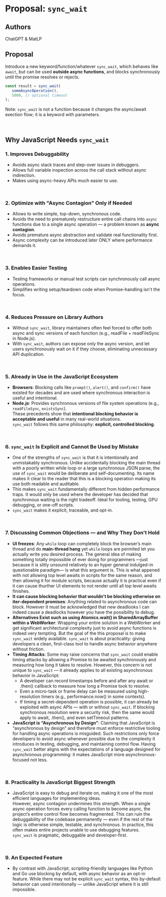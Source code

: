 # Proposal: `sync_wait`

## Authors
ChatGPT & MatLP

## Proposal

Introduce a new keyword/function/whatever `sync_wait`, which behaves like `await`, but can be used **outside async functions**, and blocks synchronously until the promise resolves or rejects.

```js
const result = sync_wait(
   someAsyncOperation(),
   5000, // optional timeout
);
```


Note: `sync_wait` is not a function because it changes the async/await exection flow; it is a keyword with parameters.

<br>

## Why JavaScript Needs `sync_wait`
### 1. Improves Debuggability
 - Avoids async stack traces and step-over issues in debuggers.
 - Allows full variable inspection across the call stack without async indirection.
 - Makes using async-heavy APIs much easier to use.

<br>

### 2. Optimize with "Async Contagion" Only if Needed
- Allows to write simple, top-down, synchronous code.
- Avoids the need to prematurely restructure entire call chains into `async` functions due to a single async operation — a problem known as **async contagion**.
- Avoids premature async abstraction and validate real functionality first.
- Async complexity can be introduced later ONLY where performance demands it.

<br>

### 3. Enables Easier Testing
 - Testing frameworks or manual test scripts can synchronously call async operations.
 - Simplifies writing setup/teardown code when Promise-handling isn't the focus.

<br>

### 4. Reduces Pressure on Library Authors
 - Without `sync_wait`, library maintainers often feel forced to offer both async and sync versions of each function (e.g., readFile + readFileSync in Node.js).
 - With `sync_wait`, authors can expose only the async version, and let users synchronously wait on it if they choose, eliminating unnecessary API duplication.

<br>

### 5. Already in Use in the JavaScript Ecosystem  
- **Browsers**: Blocking calls like `prompt()`, `alert()`, and `confirm()` have existed for decades and are used where synchronous interaction is useful and intentional.
- **Node.js**: Provides synchronous versions of file system operations (e.g., `readFileSync`, `existsSync`).
<br>These precedents show that **intentional blocking behavior is acceptable and useful** in many real-world situations.
<br>`sync_wait` follows this same philosophy: **explicit, controlled blocking**.

<br>

### 6. `sync_wait` Is Explicit and Cannot Be Used by Mistake
 - One of the strengths of `sync_wait` is that it is intentionally and unmistakably synchronous. Unlike accidentally blocking the main thread with a poorly written while loop or a large synchronous JSON parse, the use of `sync_wait` would be deliberate and self-documenting. Its name makes it clear to the reader that this is a blocking operation making its use both readable and auditable.
 - This makes `sync_wait` fundamentally different from hidden performance traps. It would only be used where the developer has decided that synchronous waiting is the right tradeoff. Ideal for tooling, testing, GPU debugging, or one-off scripts.
 - `sync_wait` makes it explicit, traceable, and opt-in.

<br>

### 7. Discussing Common Objections — and Why They Don't Hold
 - **UI freezes**: Any `while` loop can completely block the browser’s main thread and do **main-thread hang** yet `while` loops are permited let you actually write you desired process. The general idea of making something totally impossible of ever doing for programmers —just because it is slitly unsound relatively to an hyper general indulged-in questionable paradigm— is what this argument is. This is what appened with not allowing top level awaits in scripts for the same reason, and then allowing it for module scripts, because actually it is practical even if it can cause thurther UI elements to not render until all top level awaits finishes.
 - **It can cause blocking behavior that wouldn't be blocking otherwise on iter-dependent promises**: Anything related to asynchronous code can block. However it must be acknowledged that new deadlooks I can indeed cause a deadlocks however you have the possibility to debug.
 - **Alternatives Exist such as using Atomics.wait() in SharedArrayBuffer within a WebWorker**: Wrapping your entire solution in a WebWorker and get significant architectural complexity just to avoid async functions is indeed very tempting. But the goal of the this proposal is to make `sync_wait` widely available. `sync_wait` is about practicality: giving developers a clean, first-class tool to handle async behavior anywhere without friction.
 - **Timing Attacks**: Some may raise concerns that `sync_wait` could enable timing attacks by allowing a Promise to be awaited synchronously and measuring how long it takes to resolve. However, this concern is not unique to `sync_wait` — it already applies to all existing asynchronous behavior in JavaScript:
    + A developer can record timestamps before and after any await or .then() callback to measure how long a Promise took to resolve.
    + Even a micro-task or frame delay can be measured using high-resolution timers (e.g., performance.now() in some contexts).
    + If timing a secret-dependent operation is possible, it can already be exploited with async APIs — with or without `sync_wait`. If blocking synchronous resolution were a security risk, then the same would apply to await, .then(), and even setTimeout patterns.
 - **JavaScript is “Asynchronous by Design”**: Claiming that JavaScript is “asynchronous by design” and therefore must enforce restrictive tooling for handling async operations is misguided. Such restrictions only force developers to avoid async whenever possible due to the complexity it introduces in testing, debugging, and maintaining control flow. Having `sync_wait` better aligns with the expectations of a language designed for asynchronous programming: it makes JavaScript more asynchronous-focused not less.

<br>

### 8. Practicality Is JavaScript Biggest Strength
 - JavaScript is easy to debug and iterate on, making it one of the most efficient languages for implementing ideas.
<br>However, async contagion undermines this strength. When a single async operation forces every calling function to become async, the project’s entire control flow becomes fragmented. This can ruin the debuggability of the codebase permanently — even if the rest of the logic is otherwise simple, testable, and synchronous. In practice, this often makes entire projects unable to use debugging features.
<br>`sync_wait` is pragmatic, debuggable and developer-first.


<br>

### 9. An Expected Feature
 - By contrast with JavaScript, scripting-friendly languages like Python and Go use blocking by default, with async behavior as an opt-in feature. While there may not be explicit `sync_wait` syntax, this by-default behavior can used intentionally — unlike JavaScript where it is still impossible.

<br>


